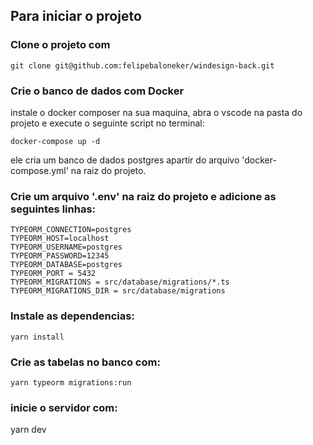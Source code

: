 ## Para iniciar o projeto
### Clone o projeto com
```
git clone git@github.com:felipebaloneker/windesign-back.git
```

### Crie o banco de dados com Docker
instale o docker composer na sua maquina, abra o vscode na pasta do projeto e execute o seguinte script no terminal:

```
docker-compose up -d
```
ele cria um banco de dados postgres apartir do arquivo 'docker-compose.yml' na raiz do projeto.

### Crie um arquivo '.env' na raiz do projeto e adicione as seguintes linhas:
```
TYPEORM_CONNECTION=postgres
TYPEORM_HOST=localhost
TYPEORM_USERNAME=postgres
TYPEORM_PASSWORD=12345
TYPEORM_DATABASE=postgres
TYPEORM_PORT = 5432
TYPEORM_MIGRATIONS = src/database/migrations/*.ts
TYPEORM_MIGRATIONS_DIR = src/database/migrations
```

### Instale  as dependencias:
```
yarn install
```
### Crie as tabelas no banco com:
```
yarn typeorm migrations:run
```

### inicie o servidor com:
yarn dev

